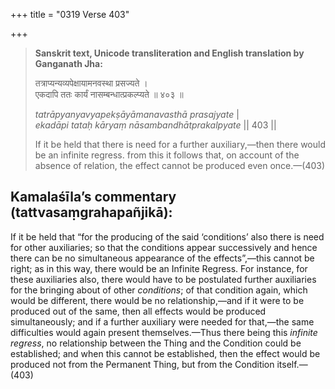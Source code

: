 +++
title = "0319 Verse 403"

+++
> **Sanskrit text, Unicode transliteration and English translation by Ganganath Jha:** 
>
> तत्राप्यन्यव्यपेक्षायामनवस्था प्रसज्यते ।  
> एकदापि ततः कार्यं नासम्बन्धात्प्रकल्प्यते ॥ ४०३ ॥ 
>
> *tatrāpyanyavyapekṣāyāmanavasthā prasajyate* \|  
> *ekadāpi tataḥ kāryaṃ nāsambandhātprakalpyate* \|\| 403 \|\| 
>
> If it be held that there is need for a further auxiliary,—then there would be an infinite regress. from this it follows that, on account of the absence of relation, the effect cannot be produced even once.—(403)



## Kamalaśīla’s commentary (tattvasaṃgrahapañjikā):

If it be held that “for the producing of the said ‘conditions’ also there is need for other auxiliaries; so that the conditions appear successively and hence there can be no simultaneous appearance of the effects”,—this cannot be right; as in this way, there would be an Infinite Regress. For instance, for these auxiliaries also, there would have to be postulated further auxiliaries for the bringing about of other *conditions*; of that condition again, which would be different, there would be no relationship,—and if it were to be produced out of the same, then all effects would be produced simultaneously; and if a further auxiliary were needed for that,—the same difficulties would again present themselves.—Thus there being this *infinite regress*, no relationship between the Thing and the Condition could be established; and when this cannot be established, then the effect would be produced not from the Permanent Thing, but from the Condition itself.—(403)



